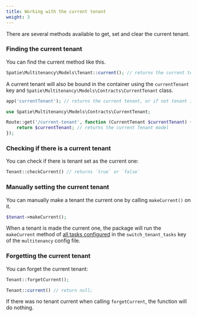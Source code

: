 ```yaml
---
title: Working with the current tenant
weight: 3
---
```


There are several methods available to get, set and clear the current tenant.

### Finding the current tenant

You can find the current method like this.

```php
Spatie\Multitenancy\Models\Tenant::current(); // returns the current tenant, or if not tenant is current, `null`
```

A current tenant will also be bound in the container using the `currentTenant` key and `Spatie\Multitenancy\Models\Contracts\CurrentTenant` class.

```php
app('currentTenant'); // returns the current tenant, or if not tenant is current, `null`
```

```php
use Spatie\Multitenancy\Models\Contracts\CurrentTenant;

Route::get('/current-tenant', function (CurrentTenant $currentTenant) {
    return $currentTenant; // returns the current Tenant model
});
```

### Checking if there is a current tenant

You can check if there is tenant set as the current one:

```php
Tenant::checkCurrent() // returns `true` or `false`
```

### Manually setting the current tenant

You can manually make a tenant the current one by calling `makeCurrent()` on it.

```php
$tenant->makeCurrent();
```

When a tenant is made the current one, the package will run the `makeCurrent` method of [all tasks configured](/laravel-multitenancy/v1/using-tasks-to-prepare-the-environment/overview/) in the `switch_tenant_tasks` key of the `multitenancy` config file.


### Forgetting the current tenant

You can forget the current tenant:

```php
Tenant::forgetCurrent();

Tenant::current() // return null;
```

If there was no tenant current when calling `forgetCurrent`, the function will do nothing.
